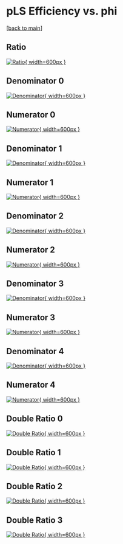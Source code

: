 # pLS Efficiency vs. phi

[[back to main](./)]



## Ratio

[![Ratio](../mtv/var/pLS_xtr_321_-1_eff_phi.png){ width=600px }](../mtv/var/pLS_xtr_321_-1_eff_phi.pdf)

## Denominator 0

[![Denominator](../mtv/den/pLS_xtr_321_-1_eff_phi_den0.png){ width=600px }](../mtv/den/pLS_xtr_321_-1_eff_phi_den0.pdf)

## Numerator 0

[![Numerator](../mtv/num/pLS_xtr_321_-1_eff_phi_num0.png){ width=600px }](../mtv/num/pLS_xtr_321_-1_eff_phi_num0.pdf)

## Denominator 1

[![Denominator](../mtv/den/pLS_xtr_321_-1_eff_phi_den1.png){ width=600px }](../mtv/den/pLS_xtr_321_-1_eff_phi_den1.pdf)

## Numerator 1

[![Numerator](../mtv/num/pLS_xtr_321_-1_eff_phi_num1.png){ width=600px }](../mtv/num/pLS_xtr_321_-1_eff_phi_num1.pdf)

## Denominator 2

[![Denominator](../mtv/den/pLS_xtr_321_-1_eff_phi_den2.png){ width=600px }](../mtv/den/pLS_xtr_321_-1_eff_phi_den2.pdf)

## Numerator 2

[![Numerator](../mtv/num/pLS_xtr_321_-1_eff_phi_num2.png){ width=600px }](../mtv/num/pLS_xtr_321_-1_eff_phi_num2.pdf)

## Denominator 3

[![Denominator](../mtv/den/pLS_xtr_321_-1_eff_phi_den3.png){ width=600px }](../mtv/den/pLS_xtr_321_-1_eff_phi_den3.pdf)

## Numerator 3

[![Numerator](../mtv/num/pLS_xtr_321_-1_eff_phi_num3.png){ width=600px }](../mtv/num/pLS_xtr_321_-1_eff_phi_num3.pdf)

## Denominator 4

[![Denominator](../mtv/den/pLS_xtr_321_-1_eff_phi_den4.png){ width=600px }](../mtv/den/pLS_xtr_321_-1_eff_phi_den4.pdf)

## Numerator 4

[![Numerator](../mtv/num/pLS_xtr_321_-1_eff_phi_num4.png){ width=600px }](../mtv/num/pLS_xtr_321_-1_eff_phi_num4.pdf)

## Double Ratio 0

[![Double Ratio](../mtv/ratio/pLS_xtr_321_-1_eff_phi_ratio0.png){ width=600px }](../mtv/ratio/pLS_xtr_321_-1_eff_phi_ratio0.pdf)

## Double Ratio 1

[![Double Ratio](../mtv/ratio/pLS_xtr_321_-1_eff_phi_ratio1.png){ width=600px }](../mtv/ratio/pLS_xtr_321_-1_eff_phi_ratio1.pdf)

## Double Ratio 2

[![Double Ratio](../mtv/ratio/pLS_xtr_321_-1_eff_phi_ratio2.png){ width=600px }](../mtv/ratio/pLS_xtr_321_-1_eff_phi_ratio2.pdf)

## Double Ratio 3

[![Double Ratio](../mtv/ratio/pLS_xtr_321_-1_eff_phi_ratio3.png){ width=600px }](../mtv/ratio/pLS_xtr_321_-1_eff_phi_ratio3.pdf)

